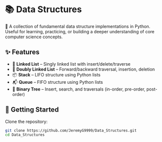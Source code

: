 # 📚 Data Structures

🧠 A collection of fundamental data structure implementations in Python.  
Useful for learning, practicing, or building a deeper understanding of core computer science concepts.

## ✨ Features

- 🔗 **Linked List** – Singly linked list with insert/delete/traverse  
- 🔁 **Doubly Linked List** – Forward/backward traversal, insertion, deletion  
- 📦 **Stack** – LIFO structure using Python lists  
- 📬 **Queue** – FIFO structure using Python lists  
- 🌳 **Binary Tree** – Insert, search, and traversals (in-order, pre-order, post-order)  

## 🚀 Getting Started

Clone the repository:

```bash
git clone https://github.com/JeremyG9999/Data_Structures.git
cd Data_Structures
